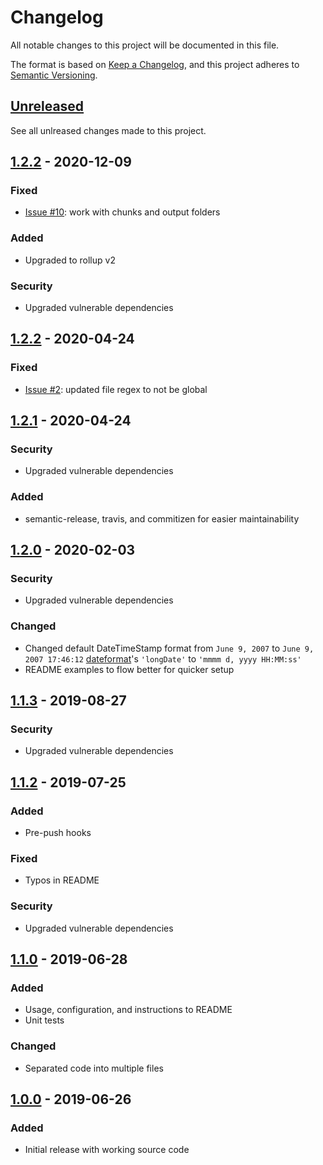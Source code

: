 # Changelog

All notable changes to this project will be documented in this file.

The format is based on [Keep a Changelog](https://keepachangelog.com/en/1.0.0/),
and this project adheres to [Semantic Versioning](https://semver.org/spec/v2.0.0.html).

## [Unreleased](https://github.com/djhouseknecht/rollup-plugin-version-injector/compare/v1.2.2...HEAD)
See all unlreased changes made to this project.

## [1.2.2](https://github.com/djhouseknecht/rollup-plugin-version-injector/compare/v1.2.2...v1.3.0) - 2020-12-09
### Fixed
- [Issue #10](https://github.com/djhouseknecht/rollup-plugin-version-injector/issues/10): work with chunks and output folders

### Added
- Upgraded to rollup v2

### Security 
- Upgraded vulnerable dependencies

## [1.2.2](https://github.com/djhouseknecht/rollup-plugin-version-injector/compare/v1.2.1...v1.2.2) - 2020-04-24
### Fixed
- [Issue #2](https://github.com/djhouseknecht/rollup-plugin-version-injector/issues/2): updated file regex to not be global

## [1.2.1](https://github.com/djhouseknecht/rollup-plugin-version-injector/compare/v1.2.0...v1.2.1) - 2020-04-24
### Security 
- Upgraded vulnerable dependencies
### Added
- semantic-release, travis, and commitizen for easier maintainability

## [1.2.0](https://github.com/djhouseknecht/rollup-plugin-version-injector/compare/v1.1.3...v1.2.0) - 2020-02-03
### Security 
- Upgraded vulnerable dependencies
### Changed
- Changed default DateTimeStamp format from `June 9, 2007` to `June 9, 2007 17:46:12` [dateformat]'s `'longDate'` to `'mmmm d, yyyy HH:MM:ss'`
- README examples to flow better for quicker setup


## [1.1.3](https://github.com/djhouseknecht/rollup-plugin-version-injector/compare/v1.1.2...v1.1.3) - 2019-08-27
### Security 
- Upgraded vulnerable dependencies

## [1.1.2](https://github.com/djhouseknecht/rollup-plugin-version-injector/compare/v1.1.0...v1.1.2) - 2019-07-25
### Added
- Pre-push hooks
### Fixed
- Typos in README
### Security 
- Upgraded vulnerable dependencies


## [1.1.0](https://github.com/djhouseknecht/rollup-plugin-version-injector/compare/v1.0.0...v1.1.0) - 2019-06-28
### Added
- Usage, configuration, and instructions to README
- Unit tests
### Changed
- Separated code into multiple files


## [1.0.0](https://github.com/djhouseknecht/rollup-plugin-version-injector/releases/tag/v1.0.0) - 2019-06-26
### Added
- Initial release with working source code

[dateformat]: https://www.npmjs.com/package/dateformat
